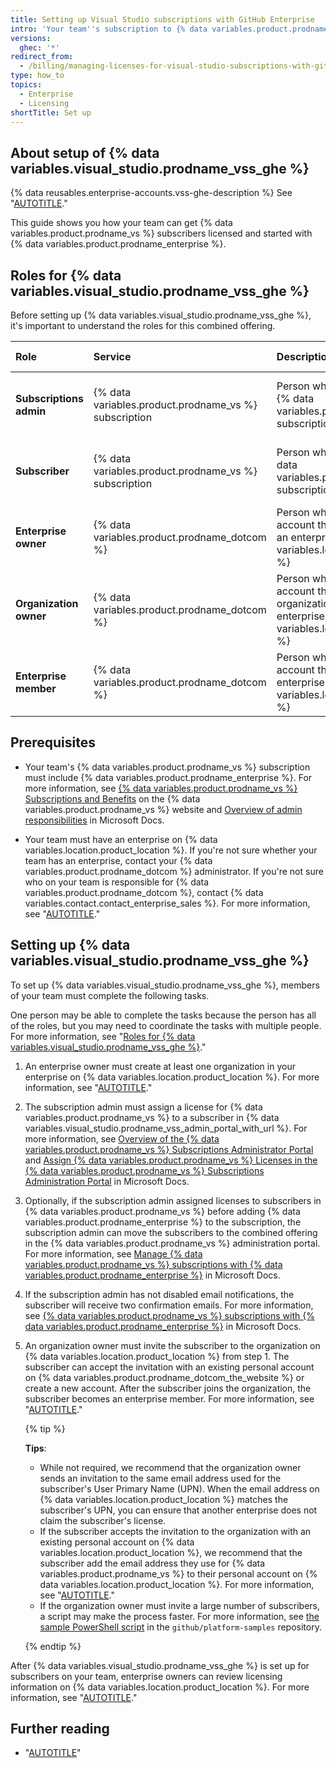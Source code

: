 ```yaml
---
title: Setting up Visual Studio subscriptions with GitHub Enterprise
intro: 'Your team''s subscription to {% data variables.product.prodname_vs %} can also provide access to {% data variables.product.prodname_enterprise %}.'
versions:
  ghec: '*'
redirect_from:
  - /billing/managing-licenses-for-visual-studio-subscriptions-with-github-enterprise/setting-up-visual-studio-subscriptions-with-github-enterprise
type: how_to
topics:
  - Enterprise
  - Licensing
shortTitle: Set up
---
```


## About setup of {% data variables.visual_studio.prodname_vss_ghe %}

{% data reusables.enterprise-accounts.vss-ghe-description %} See "[AUTOTITLE](/billing/managing-billing-for-your-products/managing-licenses-for-visual-studio-subscriptions-with-github-enterprise/about-visual-studio-subscriptions-with-github-enterprise)."

This guide shows you how your team can get {% data variables.product.prodname_vs %} subscribers licensed and started with {% data variables.product.prodname_enterprise %}.

## Roles for {% data variables.visual_studio.prodname_vss_ghe %}

Before setting up {% data variables.visual_studio.prodname_vss_ghe %}, it's important to understand the roles for this combined offering.

| Role | Service | Description | More information |
| :- | :- | :- | :- |
| **Subscriptions admin** | {% data variables.product.prodname_vs %} subscription | Person who assigns licenses for {% data variables.product.prodname_vs %} subscription | [Overview of admin responsibilities](https://docs.microsoft.com/en-us/visualstudio/subscriptions/admin-responsibilities) in Microsoft Docs |
| **Subscriber** | {% data variables.product.prodname_vs %} subscription | Person who uses a license for {% data variables.product.prodname_vs %} subscription | [Visual Studio Subscriptions documentation](https://docs.microsoft.com/en-us/visualstudio/subscriptions/) in Microsoft Docs |
| **Enterprise owner** | {% data variables.product.prodname_dotcom %} | Person who has a personal account that's an administrator of an enterprise on {% data variables.location.product_location %} | "[AUTOTITLE](/admin/user-management/managing-users-in-your-enterprise/roles-in-an-enterprise#enterprise-owner)" |
| **Organization owner** | {% data variables.product.prodname_dotcom %} | Person who has a personal account that's an owner of an organization in your team's enterprise on {% data variables.location.product_location %} | "[AUTOTITLE](/organizations/managing-peoples-access-to-your-organization-with-roles/roles-in-an-organization#organization-owners)" |
| **Enterprise member** | {% data variables.product.prodname_dotcom %} | Person who has a personal account that's a member of an enterprise on {% data variables.location.product_location %} | "[AUTOTITLE](/admin/user-management/managing-users-in-your-enterprise/roles-in-an-enterprise#enterprise-members)"  |

## Prerequisites

* Your team's {% data variables.product.prodname_vs %} subscription must include {% data variables.product.prodname_enterprise %}. For more information, see [{% data variables.product.prodname_vs %} Subscriptions and Benefits](https://visualstudio.microsoft.com/subscriptions/) on the {% data variables.product.prodname_vs %} website and [Overview of admin responsibilities](https://docs.microsoft.com/en-us/visualstudio/subscriptions/admin-responsibilities) in Microsoft Docs.

* Your team must have an enterprise on {% data variables.location.product_location %}. If you're not sure whether your team has an enterprise, contact your {% data variables.product.prodname_dotcom %} administrator. If you're not sure who on your team is responsible for {% data variables.product.prodname_dotcom %}, contact {% data variables.contact.contact_enterprise_sales %}. For more information, see "[AUTOTITLE](/admin/overview/about-enterprise-accounts)."

## Setting up {% data variables.visual_studio.prodname_vss_ghe %}

To set up {% data variables.visual_studio.prodname_vss_ghe %}, members of your team must complete the following tasks.

One person may be able to complete the tasks because the person has all of the roles, but you may need to coordinate the tasks with multiple people. For more information, see "[Roles for {% data variables.visual_studio.prodname_vss_ghe %}](#roles-for-visual-studio-subscriptions-with-github-enterprise)."

1. An enterprise owner must create at least one organization in your enterprise on {% data variables.location.product_location %}. For more information, see "[AUTOTITLE](/admin/user-management/managing-organizations-in-your-enterprise/adding-organizations-to-your-enterprise)."

1. The subscription admin must assign a license for {% data variables.product.prodname_vs %} to a subscriber in {% data variables.visual_studio.prodname_vss_admin_portal_with_url %}. For more information, see [Overview of the {% data variables.product.prodname_vs %} Subscriptions Administrator Portal](https://docs.microsoft.com/en-us/visualstudio/subscriptions/using-admin-portal) and [Assign {% data variables.product.prodname_vs %} Licenses in the {% data variables.product.prodname_vs %} Subscriptions Administration Portal](https://docs.microsoft.com/en-us/visualstudio/subscriptions/assign-license) in Microsoft Docs.

1. Optionally, if the subscription admin assigned licenses to subscribers in {% data variables.product.prodname_vs %} before adding {% data variables.product.prodname_enterprise %} to the subscription, the subscription admin can move the subscribers to the combined offering in the {% data variables.product.prodname_vs %} administration portal. For more information, see [Manage {% data variables.product.prodname_vs %} subscriptions with {% data variables.product.prodname_enterprise %}](https://docs.microsoft.com/en-us/visualstudio/subscriptions/assign-github#moving-to-visual-studio-with-github-enterprise) in Microsoft Docs.

1. If the subscription admin has not disabled email notifications, the subscriber will receive two confirmation emails. For more information, see [{% data variables.product.prodname_vs %} subscriptions with {% data variables.product.prodname_enterprise %}](https://docs.microsoft.com/en-us/visualstudio/subscriptions/access-github#what-is-the-visual-studio-subscription-with-github-enterprise-setup-process) in Microsoft Docs.

1. An organization owner must invite the subscriber to the organization on {% data variables.location.product_location %} from step 1. The subscriber can accept the invitation with an existing personal account on {% data variables.product.prodname_dotcom_the_website %} or create a new account. After the subscriber joins the organization, the subscriber becomes an enterprise member. For more information, see "[AUTOTITLE](/organizations/managing-membership-in-your-organization/inviting-users-to-join-your-organization)."

   {% tip %}

   **Tips**:

   * While not required, we recommend that the organization owner sends an invitation to the same email address used for the subscriber's User Primary Name (UPN). When the email address on {% data variables.location.product_location %} matches the subscriber's UPN, you can ensure that another enterprise does not claim the subscriber's license.
   * If the subscriber accepts the invitation to the organization with an existing personal account on {% data variables.location.product_location %}, we recommend that the subscriber add the email address they use for {% data variables.product.prodname_vs %} to their personal account on {% data variables.location.product_location %}. For more information, see "[AUTOTITLE](/account-and-profile/setting-up-and-managing-your-personal-account-on-github/managing-email-preferences/adding-an-email-address-to-your-github-account)."
   * If the organization owner must invite a large number of subscribers, a script may make the process faster. For more information, see [the sample PowerShell script](https://github.com/github/platform-samples/blob/master/api/powershell/invite_members_to_org.ps1) in the `github/platform-samples` repository.

    {% endtip %}

After {% data variables.visual_studio.prodname_vss_ghe %} is set up for subscribers on your team, enterprise owners can review licensing information on {% data variables.location.product_location %}. For more information, see "[AUTOTITLE](/billing/managing-the-plan-for-your-github-account/viewing-the-subscription-and-usage-for-your-enterprise-account)."

## Further reading

* "[AUTOTITLE](/get-started/onboarding/getting-started-with-github-enterprise-cloud)"
